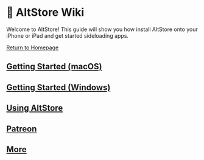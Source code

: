 # 📘 AltStore Wiki

Welcome to AltStore! This guide will show you how install AltStore onto your iPhone or iPad and get started sideloading apps.

[Return to Homepage](https://altstore.io)

## [Getting Started (macOS)](broken-reference)

## [Getting Started (Windows)](getting-started/how-to-install-altstore-windows.md)

## [Using AltStore](how-to-use-altstore/your-altstore.md)

## [Patreon](broken-reference)

## [More](more/press.md)

